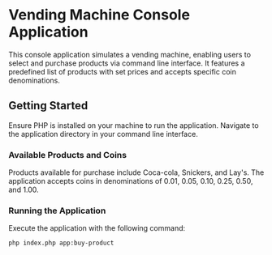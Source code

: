 # Vending Machine Console Application

This console application simulates a vending machine, enabling users to select and purchase products via command line interface. It features a predefined list of products with set prices and accepts specific coin denominations.

## Getting Started

Ensure PHP is installed on your machine to run the application. Navigate to the application directory in your command line interface.

### Available Products and Coins

Products available for purchase include Coca-cola, Snickers, and Lay's. The application accepts coins in denominations of 0.01, 0.05, 0.10, 0.25, 0.50, and 1.00.

### Running the Application

Execute the application with the following command:

```bash
php index.php app:buy-product
